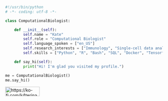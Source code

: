 
```python
#!/usr/bin/python
# -*- coding: utf-8 -*-

class ComputationalBiologist:

    def __init__(self):
        self.name = "Kate"
        self.role = "Computational Biologist"
        self.language_spoken = ["en_US"]
        self.research_interests = ["Immunology", "Single-cell data analysis", "Data Science"]
        self.skills = ["Python", "R", "Bash", "SQL", "Docker", "Tensorflow", "Sklearn", "Linux"]

    def say_hi(self):
        print("Hi! I'm glad you visited my profile.")

me = ComputationalBiologist()
me.say_hi()
```
<p align="left">  <a href="https://ko-fi.com/https://ko-fi.com/k4terina"> <img align="left" src="https://cdn.ko-fi.com/cdn/kofi3.png?v=3" height="30" width="110" alt="https://ko-fi.com/k4terina" /></a></p>
